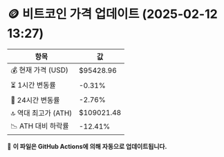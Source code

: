 # 🪙 비트코인 가격 업데이트 (2025-02-12 13:27)

| 항목                | 값 |
|--------------------|----------------|
| 💰 현재 가격 (USD) | $95428.96 |
| ⏳ 1시간 변동률    | -0.31% |
| 📆 24시간 변동률   | -2.76% |
| 🔝 역대 최고가 (ATH) | $109021.48 |
| 📉 ATH 대비 하락률 | -12.41% |

🔄 **이 파일은 GitHub Actions에 의해 자동으로 업데이트됩니다.**

